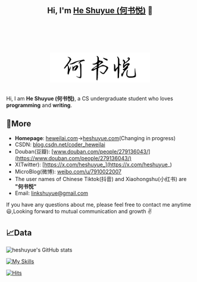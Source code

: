 <h2 align="center">
	Hi, I'm <a href="http://heweilai.com/" target="_blank">He Shuyue (何书悦)</a> 👋<br>
	<a href="http://heweilai.com/" target="_blank"><img src="https://raw.githubusercontent.com/heshuyue/heshuyue/refs/heads/main/HeShuyue.jpg" height="80px" style="margin-top: 100px; margin-bottom: 10px;"></a>
</h2>

Hi, I am <strong>He Shuyue (何书悦)</strong>, a CS undergraduate student who loves <strong>programming</strong> and <strong>writing</strong>.

## 🔗More

- <strong>Homepage</strong>: [heweilai.com](http://heweilai.com)->[heshuyue.com](http://heshuyue.com)(Changing in progress)
- CSDN: [blog.csdn.net/coder_heweilai](https://blog.csdn.net/coder_heweilai)
- Douban(豆瓣): [www.douban.com/people/279136043/](https://www.douban.com/people/279136043/)
- X(Twitter): [https://x.com/heshuyue_](https://x.com/heshuyue_)
- MicroBlog(微博): [weibo.com/u/7910022007](https://weibo.com/u/7910022007)
- The user names of Chinese Tiktok(抖音) and Xiaohongshu(小红书) are **"何书悦"**
- Email: [linkshuyue@gmail.com](mailto:linkshuyue@gmail.com)

If you have any questions about me, please feel free to contact me anytime 😃,Looking forward to mutual communication and growth ✌️

## 📈Data

![heshuyue's GitHub stats](https://github-readme-stats.vercel.app/api?username=heshuyue&show_icons=true&count_private=true&hide_border=true&include_all_commits=true&layout=compact)

[![My Skills](https://skillicons.dev/icons?i=java,c,cpp,python,html,css,js,git,linux,windows,idea,eclipse,vscode,md&theme=light)](https://skillicons.dev)

[![Hits](https://hits.seeyoufarm.com/api/count/incr/badge.svg?url=https%3A%2F%2Fgithub.com%2Fhe-weilai&count_bg=%23CB2AF1&title_bg=%23323FE1&icon=&icon_color=%23E7E7E7&title=GitHub+Viewers&edge_flat=false)](https://hits.seeyoufarm.com)
